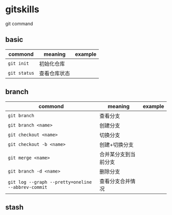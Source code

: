 gitskills
===

git command

basic
---

commond|meaning|example
-|-|-
`git init`|初始化仓库
`git status`|查看仓库状态

branch
---

commond|meaning|example
-|-|-
`git branch`|查看分支
`git branch <name>`|创建分支
`git checkout <name>`|切换分支
`git checkout -b <name>`|创建+切换分支
`git merge <name>`|合并某分支到当前分支
`git branch -d <name>`|删除分支
`git log --graph --pretty=oneline --abbrev-commit`|查看分支合并情况

stash
---